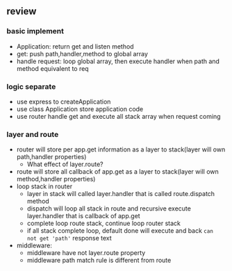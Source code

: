 ## review
### basic implement
* Application: return get and listen method
* get: push path,handler,method to global array
* handle request: loop global array, then execute handler when path and method equivalent to req

### logic separate
* use express to createApplication
* use class Application store application code
* use router handle get and execute all stack array when request coming

### layer and route
* router will store per app.get information as a layer to stack(layer will own path,handler properties)
  * What effect of layer.route?
* route will store all callback of app.get as a layer to stack(layer will own method,handler properties)
* loop stack in router
  * layer in stack will called layer.handler that is called route.dispatch method
  * dispatch will loop all stack in route and recursive execute layer.handler that is callback of app.get
  * complete loop route stack, continue loop router stack
  * if all stack complete loop, default done will execute and back `can not get 'path'` response text 
* middleware: 
  * middleware have not layer.route property
  * middleware path match rule is different from route 
